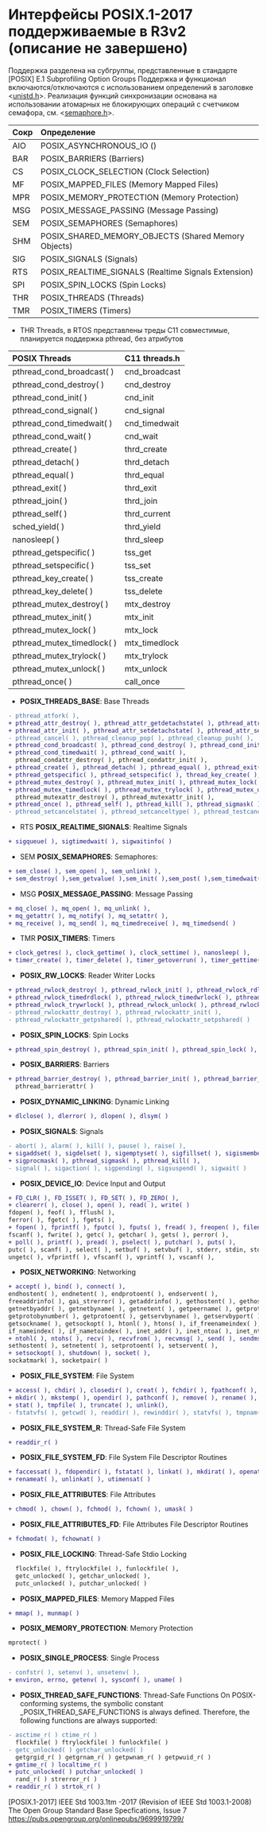 # Интерфейсы POSIX.1-2017 поддерживаемые в R3v2 (описание не завершено)
Поддержка разделена на субгруппы, представленные в стандарте \
[POSIX] E.1 Subprofiling Option Groups
Поддержка и функционал включаются/отключаются с использованием определений в заголовке <[unistd.h](unistd.h)>.
Реализация функций синхронизации основана на использовании атомарных не блокирующих операций с счетчиком семафора, см. <[semaphore.h](semaphore.h)>. 

|Сокр| Определение
|:--- |:--
|AIO| POSIX_ASYNCHRONOUS_IO ()
|BAR| POSIX_BARRIERS (Barriers)
|CS | POSIX_CLOCK_SELECTION (Clock Selection)
|MF | POSIX_MAPPED_FILES (Memory Mapped Files)
|MPR| POSIX_MEMORY_PROTECTION (Memory Protection)
|MSG| POSIX_MESSAGE_PASSING (Message Passing)
|SEM| POSIX_SEMAPHORES (Semaphores)
|SHM| POSIX_SHARED_MEMORY_OBJECTS (Shared Memory Objects)
|SIG| POSIX_SIGNALS (Signals)
|RTS| POSIX_REALTIME_SIGNALS (Realtime Signals Extension)
|SPI| POSIX_SPIN_LOCKS (Spin Locks)
|THR| POSIX_THREADS (Threads)
|TMR| POSIX_TIMERS (Timers)

- THR Threads, в RTOS представлены треды C11 совместимые, планируется поддержка pthread, без атрибутов

|POSIX Threads | C11 threads.h |
|:--|:--|
|pthread_cond_broadcast( )  | cnd_broadcast
|pthread_cond_destroy( )    | cnd_destroy
|pthread_cond_init( )       | cnd_init
|pthread_cond_signal( )     | cnd_signal
|pthread_cond_timedwait( )  | cnd_timedwait
|pthread_cond_wait( )       | cnd_wait
|pthread_create( )          | thrd_create
|pthread_detach( )          | thrd_detach
|pthread_equal( )           | thrd_equal
|pthread_exit( )            | thrd_exit
|pthread_join( )            | thrd_join
|pthread_self( )            | thrd_current
|sched_yield( )             | thrd_yield
|nanosleep( )               | thrd_sleep
|pthread_getspecific( )     | tss_get
|pthread_setspecific( )     | tss_set
|pthread_key_create( )      | tss_create
|pthread_key_delete( )      | tss_delete 
|pthread_mutex_destroy( )   | mtx_destroy
|pthread_mutex_init( )      | mtx_init
|pthread_mutex_lock( )      | mtx_lock
|pthread_mutex_timedlock( ) | mtx_timedlock 
|pthread_mutex_trylock( )   | mtx_trylock
|pthread_mutex_unlock( )    | mtx_unlock
|pthread_once( )            | call_once

- **POSIX_THREADS_BASE**: Base Threads
```diff
- pthread_atfork( ), 
+ pthread_attr_destroy( ), pthread_attr_getdetachstate( ), pthread_attr_getschedparam( ), 
+ pthread_attr_init( ), pthread_attr_setdetachstate( ), pthread_attr_setschedparam( ), 
- pthread_cancel( ), pthread_cleanup_pop( ), pthread_cleanup_push( ),
+ pthread_cond_broadcast( ), pthread_cond_destroy( ), pthread_cond_init( ), pthread_cond_signal( ),
+ pthread_cond_timedwait( ), pthread_cond_wait( ), 
  pthread_condattr_destroy( ), pthread_condattr_init( ), 
+ pthread_create( ), pthread_detach( ), pthread_equal( ), pthread_exit( ), pthread_join( ), 
+ pthread_getspecific( ), pthread_setspecific( ), thread_key_create( ), pthread_key_delete( ),
+ pthread_mutex_destroy( ), pthread_mutex_init( ), pthread_mutex_lock( ),
+ pthread_mutex_timedlock( ), pthread_mutex_trylock( ), pthread_mutex_unlock( ),
  pthread_mutexattr_destroy( ), pthread_mutexattr_init( ), 
+ pthread_once( ), pthread_self( ), pthread_kill( ), pthread_sigmask( ),
- pthread_setcancelstate( ), pthread_setcanceltype( ), pthread_testcancel( )
```
- RTS **POSIX_REALTIME_SIGNALS**: Realtime Signals
```diff
+ sigqueue( ), sigtimedwait( ), sigwaitinfo( )
```

- SEM **POSIX_SEMAPHORES**: Semaphores:
```diff
+ sem_close( ), sem_open( ), sem_unlink( ), 
+ sem_destroy( ),sem_getvalue( ),sem_init( ),sem_post( ),sem_timedwait( ), sem_trywait( ), sem_wait( )
```

- MSG **POSIX_MESSAGE_PASSING**: Message Passing
```diff
+ mq_close( ), mq_open( ), mq_unlink( ),
+ mq_getattr( ), mq_notify( ), mq_setattr( ), 
+ mq_receive( ), mq_send( ), mq_timedreceive( ), mq_timedsend( )
```

- TMR **POSIX_TIMERS**: Timers 
```diff
+ clock_getres( ), clock_gettime( ), clock_settime( ), nanosleep( ), 
+ timer_create( ), timer_delete( ), timer_getoverrun( ), timer_gettime( ), timer_settime( )
```

- **POSIX_RW_LOCKS**: Reader Writer Locks
```diff
+ pthread_rwlock_destroy( ), pthread_rwlock_init( ), pthread_rwlock_rdlock( ),
+ pthread_rwlock_timedrdlock( ), pthread_rwlock_timedwrlock( ), pthread_rwlock_tryrdlock( ),
+ pthread_rwlock_trywrlock( ), pthread_rwlock_unlock( ), pthread_rwlock_wrlock( ),
- pthread_rwlockattr_destroy( ), pthread_rwlockattr_init( ), 
- pthread_rwlockattr_getpshared( ), pthread_rwlockattr_setpshared( )
```

- **POSIX_SPIN_LOCKS**: Spin Locks
```diff
+ pthread_spin_destroy( ), pthread_spin_init( ), pthread_spin_lock( ), pthread_spin_trylock( ), pthread_spin_unlock( )
```

- **POSIX_BARRIERS**: Barriers
```diff
+ pthread_barrier_destroy( ), pthread_barrier_init( ), pthread_barrier_wait( ), 
  pthread_barrierattr( )
```

- **POSIX_DYNAMIC_LINKING**: Dynamic Linking
```diff
+ dlclose( ), dlerror( ), dlopen( ), dlsym( )
```
- **POSIX_SIGNALS**: Signals
```diff
- abort( ), alarm( ), kill( ), pause( ), raise( ), 
+ sigaddset( ), sigdelset( ), sigemptyset( ), sigfillset( ), sigismember( ), 
+ sigprocmask( ), pthread_sigmask( ), pthread_kill( ),
- signal( ), sigaction( ), sigpending( ), sigsuspend( ), sigwait( )
```

- **POSIX_DEVICE_IO**: Device Input and Output
```diff
+ FD_CLR( ), FD_ISSET( ), FD_SET( ), FD_ZERO( ), 
+ clearerr( ), close( ), open( ), read( ), write( )
fdopen( ), feof( ), fflush( ), 
ferror( ), fgetc( ), fgets( ), 
+ fopen( ), fprintf( ), fputc( ), fputs( ), fread( ), freopen( ), fileno( ), 
fscanf( ), fwrite( ), getc( ), getchar( ), gets( ), perror( ), 
+ poll( ), printf( ), pread( ), pselect( ), putchar( ), puts( ), 
putc( ), scanf( ), select( ), setbuf( ), setvbuf( ), stderr, stdin, stdout, 
ungetc( ), vfprintf( ), vfscanf( ), vprintf( ), vscanf( ), 
```

- **POSIX_NETWORKING**: Networking
```diff
+ accept( ), bind( ), connect( ), 
endhostent( ), endnetent( ), endprotoent( ), endservent( ),
freeaddrinfo( ), gai_strerror( ), getaddrinfo( ), gethostent( ), gethostname( ), getnameinfo( ),
getnetbyaddr( ), getnetbyname( ), getnetent( ), getpeername( ), getprotobyname( ),
getprotobynumber( ), getprotoent( ), getservbyname( ), getservbyport( ), getservent( ),
getsockname( ), getsockopt( ), htonl( ), htons( ), if_freenameindex( ), if_indextoname( ),
if_nameindex( ), if_nametoindex( ), inet_addr( ), inet_ntoa( ), inet_ntop( ), inet_pton( ), listen( ),
+ ntohl( ), ntohs( ), recv( ), recvfrom( ), recvmsg( ), send( ), sendmsg( ), sendto( ), 
sethostent( ), setnetent( ), setprotoent( ), setservent( ), 
+ setsockopt( ), shutdown( ), socket( ), 
sockatmark( ), socketpair( )
```

- **POSIX_FILE_SYSTEM**: File System
```diff
+ access( ), chdir( ), closedir( ), creat( ), fchdir( ), fpathconf( ), fstat( ), link( ),
+ mkdir( ), mkstemp( ), opendir( ), pathconf( ), remove( ), rename( ), rmdir( ),
+ stat( ), tmpfile( ), truncate( ), unlink(), 
- fstatvfs( ), getcwd( ), readdir( ), rewinddir( ), statvfs( ), tmpnam( ), utime( )
```

- **POSIX_FILE_SYSTEM_R**: Thread-Safe File System
```diff
+ readdir_r( )
```
- **POSIX_FILE_SYSTEM_FD**: File System File Descriptor Routines
```diff
+ faccessat( ), fdopendir( ), fstatat( ), linkat( ), mkdirat( ), openat( ), 
+ renameat( ), unlinkat( ), utimensat( )
```

- **POSIX_FILE_ATTRIBUTES**: File Attributes
```diff
+ chmod( ), chown( ), fchmod( ), fchown( ), umask( )
```

- **POSIX_FILE_ATTRIBUTES_FD**: File Attributes File Descriptor Routines
```diff
+ fchmodat( ), fchownat( )
```

- **POSIX_FILE_LOCKING**: Thread-Safe Stdio Locking
```diff
  flockfile( ), ftrylockfile( ), funlockfile( ), 
  getc_unlocked( ), getchar_unlocked( ), 
  putc_unlocked( ), putchar_unlocked( )
```

- **POSIX_MAPPED_FILES**: Memory Mapped Files
```diff
+ mmap( ), munmap( )
```

- **POSIX_MEMORY_PROTECTION**: Memory Protection
```diff
mprotect( )
```

- **POSIX_SINGLE_PROCESS**: Single Process
```diff
- confstr( ), setenv( ), unsetenv( ), 
+ environ, errno, getenv( ), sysconf( ), uname( )
```

- **POSIX_THREAD_SAFE_FUNCTIONS**: Thread-Safe Functions
On POSIX-conforming systems, the symbolic constant \_POSIX_THREAD_SAFE_FUNCTIONS is
always defined. Therefore, the following functions are always supported:
```diff
- asctime_r( ) ctime_r( )
  flockfile( ) ftrylockfile( ) funlockfile( )
- getc_unlocked( ) getchar_unlocked( )
  getgrgid_r( ) getgrnam_r( ) getpwnam_r( ) getpwuid_r( ) 
+ gmtime_r( ) localtime_r( )
+ putc_unlocked( ) putchar_unlocked( )
  rand_r( ) strerror_r( ) 
+ readdir_r( ) strtok_r( )
```

[POSIX.1-2017] IEEE Std 1003.1tm -2017 (Revision of IEEE Std 1003.1-2008)
The Open Group Standard Base Specfications, Issue 7
    https://pubs.opengroup.org/onlinepubs/9699919799/
  
